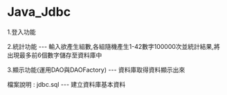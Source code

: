 # Java_Jdbc
 
1.登入功能

2.統計功能 --- 輸入欲產生組數,各組隨機產生1-42數字100000次並統計結果,將出現最多前6個數字儲存至資料庫中

3.顯示功能(運用DAO與DAOFactory) --- 資料庫取得資料顯示出來

檔案說明 : jdbc.sql --- 建立資料庫基本資料
